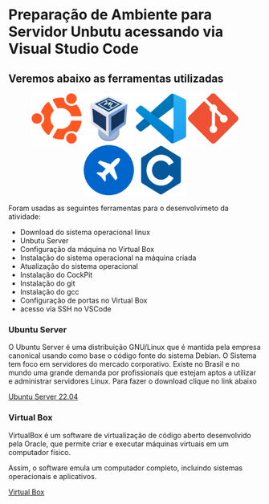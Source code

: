 # Preparação de Ambiente para Servidor Unbutu acessando via Visual Studio Code

## Veremos abaixo as ferramentas utilizadas

<p align="center">
<img src=logoubuntu.png width=100 height=100> <img src=logovirtualbox.png width=100 height=100> <img src=logovscode.png width=100 height=100> <img src=logogit.png width=100 height=100> <img src=logocockpit.png width=100 height=100> <img src=logolinguagemc.png width=100 height=100>
</p>
Foram usadas as seguintes ferramentas para o desenvolvimeto da atividade:

- Download  do sistema operacional linux
- Unbutu Server
- Configuração da máquina no Virtual Box
- Instalação do sistema operacional na máquina criada
- Atualização do sistema operacional
- Instalação do CockPit
- Instalação do git
- Instalação do gcc
- Configuração de portas no Virtual Box
- acesso via SSH no VSCode

### Ubuntu Server
O Ubuntu Server é uma distribuição GNU/Linux que é mantida pela empresa canonical usando como base o código  fonte do sistema Debian. O Sistema tem foco em  servidores do mercado  corporativo. Existe no Brasil e no mundo uma grande demanda por profissionais que  estejam aptos a utilizar e administrar servidores Linux.
Para fazer o download clique no link abaixo

<a href="https://ubuntu.com/download/server">Ubuntu Server 22.04 </a>


### Virtual Box
VirtualBox é um software de virtualização de código aberto desenvolvido pela Oracle, que permite criar e executar máquinas virtuais em um computador físico.

Assim, o software emula um computador completo, incluindo sistemas operacionais e aplicativos.

<a href="https://www.virtualbox.org/wiki/Downloads">Virtual Box </a>